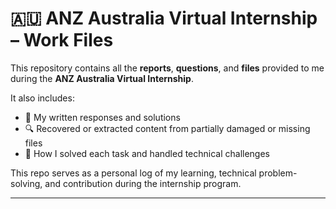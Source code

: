 # 🇦🇺 ANZ Australia Virtual Internship – Work Files

This repository contains all the **reports**, **questions**, and **files** provided to me during the **ANZ Australia Virtual Internship**.

It also includes:

- 📝 My written responses and solutions
- 🔍 Recovered or extracted content from partially damaged or missing files
- 🔧 How I solved each task and handled technical challenges

This repo serves as a personal log of my learning, technical problem-solving, and contribution during the internship program.

---
